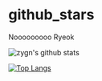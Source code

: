# github_stars
Nooooooooo Ryeok 

![zygn's github stats](https://github-readme-stats.vercel.app/api?username=zygn&show_icons=true&theme=vue)


[![Top Langs](https://github-readme-stats.vercel.app/api/top-langs/?username=zygn&exclude_repo=github-readme-stats)](https://github.com/anuraghazra/github-readme-stats)
